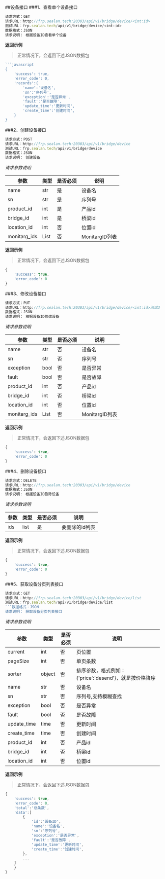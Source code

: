 ##设备接口
###1、查看单个设备接口
```javascript
请求方式：GET
请求URL：http://frp.sealan.tech:20303/api/v1/bridge/device/<int:id>
测试URL：frp.sealan.tech/api/v1/bridge/device/<int:id>
数据格式：JSON
请求说明： 根据设备ID查看单个设备
```
**返回示例**
> 正常情况下，会返回下述JSON数据包
```javascript
```javascript
{
	'success': true,
	'error_code': 0,
	'records':{
		'name':'设备名',
		'sn':'序列号',
		'exception':'是否异常',
		'fault':'是否故障',
		'update_time':'更新时间',
		'create_time':'创建时间',
	}
}
```
###2、创建设备接口
```javascript
请求方式：POST
请求URL：http://frp.sealan.tech:20303/api/v1/bridge/device
测试URL：frp.sealan.tech/api/v1/bridge/device
数据格式：JSON
请求说明： 创建设备
```
*请求参数说明*

| 参数  | 类型   | 是否必须 | 说明        |
| ----- | ------ | -------- | ----------- |
|name|str|是|设备名|
|sn|str|是|序列号|
|product_id|int|是|产品id|
|bridge_id|int|是|桥梁id|
|location_id|int|否|位置id|
|monitarg_ids|List|否|MonitargID列表|

**返回示例**
> 正常情况下，会返回下述JSON数据包
```javascript
{
	'success': true,
	'error_code': 0
}
```
###3、修改设备接口
```javascript
请求方式：PUT
请求URL：http://frp.sealan.tech:20303/api/v1/bridge/device/<int:id>测试URL：frp.sealan.tech/api/v1/bridge/device/<int:id>
数据格式：JSON
请求说明： 根据设备ID修改设备
```
*请求参数说明*

| 参数  | 类型   | 是否必须 | 说明        |
| ----- | ------ | -------- | ----------- |
|name|str|否|设备名|
|sn|str|否|序列号|
|exception|bool|否|是否异常|
|fault|bool|否|是否故障|
|product_id|int|否|产品id|
|bridge_id|int|否|桥梁id|
|location_id|int|否|位置id|
|monitarg_ids|List|否|MonitargID列表|

**返回示例**
> 正常情况下，会返回下述JSON数据包
```javascript
{
	'success': true,
	'error_code': 0
}
```
###4、删除设备接口
```javascript
请求方式：DELETE
请求URL：http://frp.sealan.tech:20303/api/v1/bridge/device
数据格式：JSON
请求说明： 根据设备ID删除设备
```
*请求参数说明*

| 参数  | 类型   | 是否必须 | 说明        |
| ----- | ------ | -------- | ----------- |
|ids|list|是|要删除的id列表|
**返回示例**
> 正常情况下，会返回下述JSON数据包
```javascript
{
	'success': true,
	'error_code': 0
}
```
###5、获取设备分页列表接口
```javascript
请求方式：GET
请求URL：http://frp.sealan.tech:20303/api/v1/bridge/device/list
测试URL：frp.sealan.tech/api/v1/bridge/device/list
```数据格式：JSON
请求说明： 获取设备分页列表接口
```
*请求参数说明*

| 参数  | 类型   | 是否必须 | 说明        |
| ----- | ------ | -------- | ----------- |
|current|int|否|页位置|
|pageSize|int|否|单页条数|
|sorter|object|否|排序参数，格式例如：{'price':'desend'}，就是按价格降序|
|name|str|否|设备名|
|sn|str|否|序列号,支持模糊查找|
|exception|bool|否|是否异常|
|fault|bool|否|是否故障|
|update_time|time|否|更新时间|
|create_time|time|否|创建时间|
|product_id|int|否|产品id|
|bridge_id|int|否|桥梁id|
|location_id|int|否|位置id|

**返回示例**
> 正常情况下，会返回下述JSON数据包
```javascript
{
	'success': true,
	'error_code': 0,
	'total':'总条数',
	'data':[
		{
			'id':'设备ID',
			'name':'设备名',
			'sn':'序列号',
			'exception':'是否异常',
			'fault':'是否故障',
			'update_time':'更新时间',
			'create_time':'创建时间',
		},
		...
	]
	}
}
```
